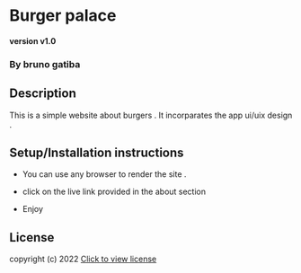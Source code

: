 # Burger palace 

#### version v1.0

### By bruno gatiba 

## Description  
This is a simple website about burgers . It incorparates the app ui/uix design .

## Setup/Installation instructions 
* You can use any browser to render the site .

* click on the live link provided in the about section 
* Enjoy 

## License 
copyright (c) 2022 [Click to view license](LICENSE) 


